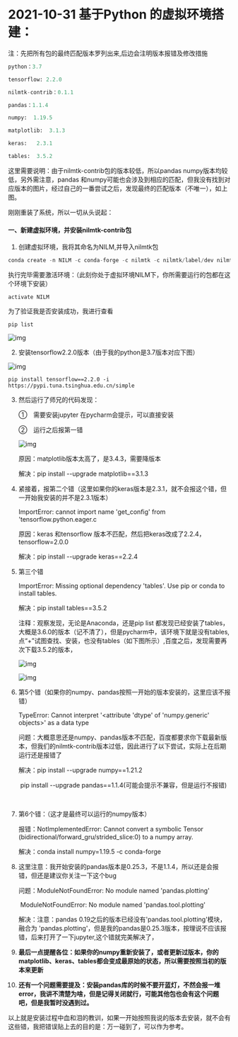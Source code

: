 # 2021-10-31  基于Python 的虚拟环境搭建：

注：先把所有包的最终匹配版本罗列出来,后边会注明版本报错及修改措施

```python
python：3.7

tensorflow: 2.2.0

nilmtk-contrib：0.1.1

pandas：1.1.4

numpy:  1.19.5

matplotlib:  3.1.3

keras:   2.3.1

tables:  3.5.2


```

这里需要说明：由于nilmtk-contrib包的版本较低，所以pandas  numpy版本均较低，另外需注意，pandas 和numpy可能也会涉及到相应的匹配，但我没有找到对应版本的图片，经过自己的一番尝试之后，发现最终的匹配版本（不唯一），如上图。

刚刚重装了系统，所以一切从头说起：

#### 一、新建虚拟环境，并安装nilmtk-contrib包

1. 创建虚拟环境，我将其命名为NILM,并导入nilmtk包

````python
conda create -n NILM -c conda-forge -c nilmtk -c nilmtk/label/dev nilmtk-contrib
````

执行完毕需要激活环境：（此刻你处于虚拟环境NILM下，你所需要运行的包都在这个环境下安装）

````
activate NILM
````

为了验证我是否安装成功，我进行查看

````
pip list
````

![img](file:///C:\Users\13355\AppData\Local\Temp\ksohtml\wps4F30.tmp.jpg)

2. 安装tensorflow2.2.0版本（由于我的python是3.7版本对应下图）

![img](file:///C:\Users\13355\AppData\Local\Temp\ksohtml\wps3B03.tmp.jpg)

````、
pip install tensorflow==2.2.0 -i https://pypi.tuna.tsinghua.edu.cn/simple
````

3. 然后运行了师兄的代码发现：

   ①　需要安装jupyter  在pycharm会提示，可以直接安装

   ②　运行之后报第一错

   ![img](file:///C:\Users\13355\AppData\Local\Temp\ksohtml\wps480A.tmp.jpg)

   原因：matplotlib版本太高了，是3.4.3，需要降版本

   解决：pip install --upgrade matplotlib==3.1.3

4. 紧接着，报第二个错（这里如果你的keras版本是2.3.1，就不会报这个错，但一开始我安装的并不是2.3.1版本）

    ImportError: cannot import name 'get_config' from 'tensorflow.python.eager.c

   原因：keras 和tensorflow 版本不匹配，然后把keras改成了2.2.4，tensorflow=2.0.0

   解决：pip install --upgrade keras==2.2.4

5. 第三个错

   ImportError: Missing optional dependency 'tables'. Use pip or conda to install tables.

   解决：pip install tables==3.5.2

   注释：观察发现，无论是Anaconda，还是pip list 都发现已经安装了tables，大概是3.6.0的版本（记不清了），但是pycharm中，该环境下就是没有tables,点“+”试图查找、安装，也没有tables（如下图所示）,百度之后，发现需要再次下载3.5.2的版本，

   ![img](file:///C:\Users\13355\AppData\Local\Temp\ksohtml\wps16D3.tmp.jpg)

   ![img](file:///C:\Users\13355\AppData\Local\Temp\ksohtml\wps708C.tmp.jpg)

6. 第5个错（如果你的numpy、pandas按照一开始的版本安装的，这里应该不报错）

   TypeError: Cannot interpret '<attribute 'dtype' of 'numpy.generic' objects>' as a data type

   问题：大概意思还是numpy、pandas版本不匹配，百度都要求你下载最新版本，但我们的nilmtk-contrib版本过低，因此进行了以下尝试，实际上在后期运行还是报错了

   解决：pip install --upgrade numpy==1.21.2

   ​			pip install --upgrade pandas==1.1.4(可能会提示不兼容，但是运行不报错)

   ​	

7. 第6个错：（这才是最终可以运行的numpy版本）

   报错：NotImplementedError: Cannot convert a symbolic Tensor (bidirectional/forward_gru/strided_slice:0) to a numpy 	array.

   解决：conda install numpy=1.19.5 -c conda-forge

8. 这里注意：我开始安装的pandas版本是0.25.3，不是1.1.4，所以还是会报错，但还是建议你关注一下这个bug

   问题：ModuleNotFoundError: No module named 'pandas.plotting'

   ​			ModuleNotFoundError: No module named 'pandas.tool.plotting'

   解决：注意：pandas  0.19之后的版本已经没有'pandas.tool.plotting'模块，融合为 'pandas.plotting'，但是我的pandas是0.25.3版本，按理说不应该报错，后来打开了一下jupyter,这个错就完美解决了，

9. **最后一点提醒各位：如果你的numpy重新安装了，或者更新过版本，你的matplotlib、keras、tables都会变成最原始的状态，所以需要按照当初的版本来更新**

10. **还有一个问题需要提及：安装pandas库的时候不要开蓝灯，不然会报一堆error，我讲不清楚为啥，但是记得关闭就行，可能其他包也会有这个问题吧，但是我暂时没遇到过。**

以上就是安装过程中血和泪的教训，如果一开始按照我说的版本去安装，就不会有这些错，我把错误贴上去的目的是：万一碰到了，可以作为参考。
